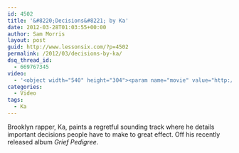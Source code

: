 ```yaml
---
id: 4502
title: '&#8220;Decisions&#8221; by Ka'
date: 2012-03-28T01:03:55+00:00
author: Sam Morris
layout: post
guid: http://www.lessonsix.com/?p=4502
permalink: /2012/03/decisions-by-ka/
dsq_thread_id:
  - 669767345
video:
  - '<object width="540" height="304"><param name="movie" value="http://www.youtube.com/v/ylaWf9OkoTw?version=3&amp;hl=en_GB"></param><param name="allowFullScreen" value="true"></param><param name="allowscriptaccess" value="always"></param><embed src="http://www.youtube.com/v/ylaWf9OkoTw?version=3&amp;hl=en_GB" type="application/x-shockwave-flash" width="540" height="304" allowscriptaccess="always" allowfullscreen="true"></embed></object>'
categories:
  - Video
tags:
  - Ka
---
```

Brooklyn rapper, Ka, paints a regretful sounding track where he details important decisions people have to make to great effect. Off his recently released album _Grief Pedigree_.
